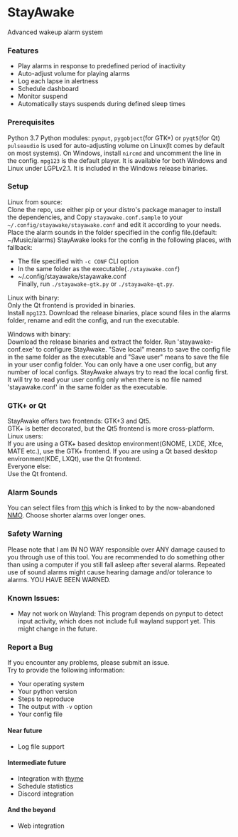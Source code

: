 # StayAwake
Advanced wakeup alarm system

### Features
- Play alarms in response to predefined period of inactivity
- Auto-adjust volume for playing alarms
- Log each lapse in alertness
- Schedule dashboard
- Monitor suspend
- Automatically stays suspends during defined sleep times

### Prerequisites
Python 3.7
Python modules: `pynput`, `pygobject`(for GTK+) or `pyqt5`(for Qt)
`pulseaudio` is used for auto-adjusting volume on Linux(It comes by default on most systems).
On Windows, install `nircmd` and uncomment the line in the config.
`mpg123` is the default player. It is available for both Windows and Linux under LGPLv2.1. It is included in the Windows release binaries.

### Setup
Linux from source:  
Clone the repo, use either pip or your distro's package manager to install the dependencies, and Copy `stayawake.conf.sample` to your `~/.config/stayawake/stayawake.conf` and edit it according to your needs. Place the alarm sounds in the folder specified in the config file.(default: ~/Music/alarms) StayAwake looks for the config in the following places, with fallback:  
 - The file specified with `-c CONF` CLI option
 - In the same folder as the executable(`./stayawake.conf`)
 - ~/.config/stayawake/stayawake.conf  
Finally, run `./stayawake-gtk.py` or `./stayawake-qt.py`.

Linux with binary:  
Only the Qt frontend is provided in binaries.  
Install `mpg123`. Download the release binaries, place sound files in the alarms folder, rename and edit the config, and run the executable.

Windows with binary:  
Download the release binaries and extract the folder. Run 'stayawake-conf.exe' to configure StayAwake. "Save local" means to save the config file in the same folder as the executable and "Save user" means to save the file in your user config folder. You can only have a one user config, but any number of local configs. StayAwake always try to read the local config first. It will try to read your user config only when there is no file named 'stayawake.conf' in the same folder as the executable.
 
### GTK+ or Qt
StayAwake offers two frontends: GTK+3 and Qt5.  
GTK+ is better decorated, but the Qt5 frontend is more cross-platform.  
Linux users:  
If you are using a GTK+ based desktop environment(GNOME, LXDE, Xfce, MATE etc.), use the GTK+ frontend.  If you are using a Qt based desktop environment(KDE, LXQt), use the Qt frontend.  
Everyone else:  
Use the Qt frontend.

### Alarm Sounds
You can select files from [this](https://www.dropbox.com/s/dihn9m58wfnyxwk/alarm.rar) which is linked to by the now-abandoned [NMO](https://github.com/PolyphasicDevTeam/NoMoreOversleeps). Choose shorter alarms over longer ones.

### Safety Warning
Please note that I am IN NO WAY responsible over ANY damage caused to you through use of this tool. You are recommended to do something other than using a computer if you still fall asleep after several alarms. Repeated use of sound alarms might cause hearing damage and/or tolerance to alarms. YOU HAVE BEEN WARNED. 

### Known Issues:
- May not work on Wayland:
    This program depends on pynput to detect input activity, which does not include full wayland support yet. This might change in the future.
### Report a Bug
If you encounter any problems, please submit an issue.  
Try to provide the following information:  
- Your operating system
- Your python version
- Steps to reproduce
- The output with `-v` option
- Your config file

#### Near future
- Log file support
#### Intermediate future
- Integration with [thyme](https://github.com/sourcegraph/thyme)
- Schedule statistics
- Discord integration
#### And the beyond
- Web integration
